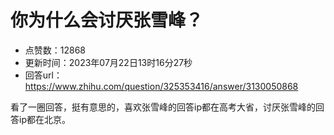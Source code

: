 # 你为什么会讨厌张雪峰？
- 点赞数：12868
- 更新时间：2023年07月22日13时16分27秒
- 回答url：https://www.zhihu.com/question/325353416/answer/3130050868
<body>
 <p data-pid="mYnbtPux">看了一圈回答，挺有意思的，喜欢张雪峰的回答ip都在高考大省，讨厌张雪峰的回答ip都在北京。</p>
</body>
